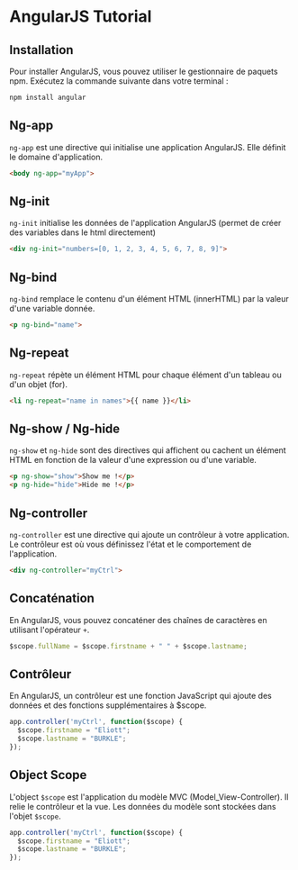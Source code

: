 # AngularJS Tutorial
## Installation 

Pour installer AngularJS, vous pouvez utiliser le gestionnaire de paquets npm. Exécutez la commande suivante dans votre terminal :  
```bash
npm install angular
```

## Ng-app

`ng-app` est une directive qui initialise une application AngularJS. Elle définit le domaine d'application.  
```html
<body ng-app="myApp">
```

## Ng-init

`ng-init` initialise les données de l'application AngularJS (permet de créer des variables dans le html directement)  
```html
<div ng-init="numbers=[0, 1, 2, 3, 4, 5, 6, 7, 8, 9]">
```

## Ng-bind

`ng-bind` remplace le contenu d'un élément HTML (innerHTML) par la valeur d'une variable donnée.
```html
<p ng-bind="name">
```

## Ng-repeat

`ng-repeat` répète un élément HTML pour chaque élément d'un tableau ou d'un objet (for).
```html
<li ng-repeat="name in names">{{ name }}</li>
```

## Ng-show / Ng-hide

`ng-show` et `ng-hide` sont des directives qui affichent ou cachent un élément HTML en fonction de la valeur d'une expression ou d'une variable.
```html
<p ng-show="show">Show me !</p>
<p ng-hide="hide">Hide me !</p>
```

## Ng-controller

`ng-controller` est une directive qui ajoute un contrôleur à votre application. Le contrôleur est où vous définissez l'état et le comportement de l'application.
```html
<div ng-controller="myCtrl">
```

## Concaténation 

En AngularJS, vous pouvez concaténer des chaînes de caractères en utilisant l'opérateur `+`.
```javascript
$scope.fullName = $scope.firstname + " " + $scope.lastname;
```

## Contrôleur

En AngularJS, un contrôleur est une fonction JavaScript qui ajoute des données et des fonctions supplémentaires à $scope.
```javascript
app.controller('myCtrl', function($scope) {
  $scope.firstname = "Eliott";
  $scope.lastname = "BURKLE";
});
```

## Object Scope

L'object `$scope` est l'application du modèle MVC (Model_View-Controller). Il relie le contrôleur et la vue. Les données du modèle sont stockées dans l'objet `$scope`.
```javascript
app.controller('myCtrl', function($scope) {
  $scope.firstname = "Eliott";
  $scope.lastname = "BURKLE";
});
```